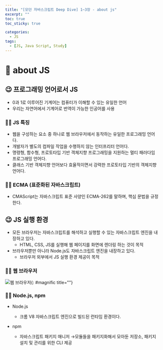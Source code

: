 ```yaml
---
title: "[모던 자바스크립트 Deep Dive] 1~3장 - about js"
excerpt: ""
toc: true
toc_sticky: true

categories:
  - JS
tags:
  - [JS, Java Script, Study]
---
```


# 🎉 about JS

## 😉 프로그래밍 언어로서 JS

- 0과 1로 이루어진 기계어는 컴퓨터가 이해할 수 있는 유일한 언어
- 우리는 자연어에서 기계어로 번역이 가능한 인공어를 사용

### 🐱‍🐉 JS 특징

- 웹을 구성하는 요소 중 하나로 웹 브라우저에서 동작하는 유일한 프로그래밍 언어다.
- 개발자가 별도의 컴파일 작업을 수행하지 않는 인터프리터 언어다.
- 명령형, 함수형, 프로토타입 기반 객체지향 프로그래밍을 지원하는 멀티 패러다임 프로그래밍 언어다.
- 클래스 기반 객체지향 언어보다 효율적이면서 강력한 프로토타입 기반의 객체지향 언어다.

### 🐱‍🐉 ECMA (표준화된 자바스크립트)

- CMAScript는 자바스크립트 표준 사양인 ECMA-262를 말하며, 핵심 문법을 규정한다.

## 😉 JS 실행 환경

- 모든 브라우저는 자바스크립트를 해석하고 실행할 수 있는 자바스크립트 엔진을 내장하고 있다.
  - HTML, CSS, JS를 실행해 웹 페이지를 화면에 렌더링 하는 것이 목적
- 브라우저뿐만 아니라 Node.js도 자바스크립트 엔진을 내장하고 있다.
  - 브라우저 외부에서 JS 실행 환경 제공이 목적

### 🐱‍🐉 웹 브라우저

![웹 브라우저](https://img1.daumcdn.net/thumb/R1280x0/?scode=mtistory2&fname=https%3A%2F%2Fk.kakaocdn.net%2Fdn%2FbbaZDC%2FbtrcNmKTfkc%2FLycobBSuMXeu0dWIOcbBtK%2Fimg.png){: #magnific title=""}

### 🐱‍🐉 Node.js, npm

- Node.js

  - 크롬 V8 자바스크립트 엔진으로 빌드된 런타임 환경이다.

- npm
  - 자바스크립트 패키지 매니저 →모듈들을 패키지화해서 모아둔 저장소, 패키지 설치 및 관리를 위한 CLI 제공
